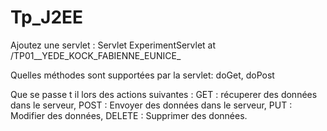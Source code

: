 # Tp_J2EE

Ajoutez une servlet : Servlet ExperimentServlet at /TP01__YEDE_KOCK_FABIENNE_EUNICE_

Quelles méthodes sont supportées par la servlet: doGet, doPost

Que se passe t il lors des actions suivantes : 
  GET : récuperer des données dans le serveur,
  POST : Envoyer des données dans le serveur, 
  PUT : Modifier des données, 
  DELETE : Supprimer des données.

